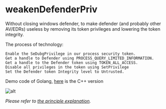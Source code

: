 # weakenDefenderPriv

Without closing windows defender, to make defender (and probably other AV/EDRs) useless by removing its token privileges and lowering the token integrity.

The process of technology:

    Enable the SeDubgPrivilege in our process security token.
    Get a handle to Defender using PROCESS_QUERY_LIMITED_INFORMATION.
    Get a handle to the Defender token using TOKEN_ALL_ACCESS.
    Disable all privileges in the token using SetPrivilege
    Set the Defender token Integrity level to Untrusted.


Demo code of Golang, [here](https://github.com/pwn1sher/KillDefender) is the C++ version

![alt](https://github.com/zha0gongz1/weakenDefenderPriv/blob/main/result.jpg?raw=true)

*Please refer to [the principle explanation](https://www.cnblogs.com/H4ck3R-XiX/p/15872255.html).*
